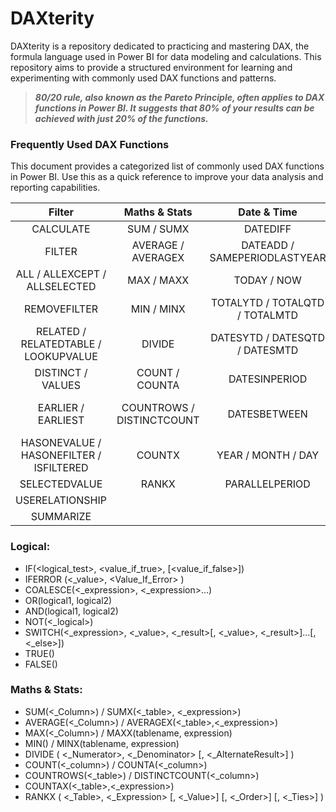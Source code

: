 # DAXterity
DAXterity is a repository dedicated to practicing and mastering DAX, the formula language used in Power BI for data modeling and calculations. This repository aims to provide a structured environment for learning and experimenting with commonly used DAX functions and patterns.  

> _**80/20 rule, also known as the Pareto Principle, often applies to DAX functions in Power BI. It suggests that 80% of your results can be achieved with just 20% of the functions.**_  

### Frequently Used DAX Functions  
This document provides a categorized list of commonly used DAX functions in Power BI. Use this as a quick reference to improve your data analysis and reporting capabilities.

| Filter                                     | Maths & Stats                 | Date & Time                                 | Text                            | Logical                | Window               |
|:------------------------------------------:|:-----------------------------:|:-------------------------------------------:|:-------------------------------:|:----------------------:|:--------------------:|
| CALCULATE                                  | SUM / SUMX                    | DATEDIFF                                    | CONCATENATE                     | IF                     | WINDOW               |
| FILTER                                     | AVERAGE / AVERAGEX            | DATEADD / SAMEPERIODLASTYEAR                | SEARCH / FIND                   | IFERROR                | INDEX                |
| ALL / ALLEXCEPT / ALLSELECTED              | MAX / MAXX                    | TODAY / NOW                                 | FORMAT                          | COALESCE               | OFFSET               |
| REMOVEFILTER                               | MIN / MINX                    | TOTALYTD / TOTALQTD / TOTALMTD              | UNICHAR                         | OR                     |                      |
| RELATED / RELATEDTABLE / LOOKUPVALUE       | DIVIDE                        | DATESYTD / DATESQTD / DATESMTD              | LEFT / MID / RIGHT              | AND                    |                      |
| DISTINCT / VALUES                          | COUNT / COUNTA                | DATESINPERIOD                               | REPLACE / SUBSTITUTE            | NOT                    |                      |
| EARLIER / EARLIEST                         | COUNTROWS / DISTINCTCOUNT     | DATESBETWEEN                                | UPPER / LOWER / PROPER          | SWITCH                 |                      |
| HASONEVALUE / HASONEFILTER / ISFILTERED    | COUNTX                        | YEAR / MONTH / DAY                          | LEN                             | TRUE                   |                      |
| SELECTEDVALUE                              | RANKX                         | PARALLELPERIOD                              | TRIM                            | FALSE                  |                      |
| USERELATIONSHIP                            |                               |                                             | REPT                            |                        |                      |
| SUMMARIZE                                  |                               |                                             |                                 |                        |                      |

### Logical:
- IF(<logical_test>, <value_if_true>, [<value_if_false>])
- IFERROR (<_value>, <Value_If_Error> )
- COALESCE(<_expression>, <_expression>…)
- OR(logical1, logical2)
- AND(logical1, logical2)
- NOT(<_logical>)
- SWITCH(<_expression>, <_value>, <_result>[, <_value>, <_result>]…[, <_else>])
- TRUE()
- FALSE()

### Maths & Stats:
- SUM(<_Column>) / SUMX(<_table>, <_expression>)
- AVERAGE(<_Column>) / AVERAGEX(<_table>,<_expression>)
- MAX(<_Column>) / MAXX(tablename, expression)
- MIN(<Column>) / MINX(tablename, expression)
- DIVIDE ( <_Numerator>, <_Denominator> [, <_AlternateResult>] )
- COUNT(<_column>) / COUNTA(<_column>)
- COUNTROWS(<_table>) / DISTINCTCOUNT(<_column>)
- COUNTAX(<_table>,<_expression>)
- RANKX ( <_Table>, <_Expression> [, <_Value>] [, <_Order>] [, <_Ties>] )


